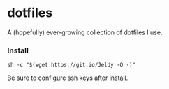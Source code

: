 # dotfiles

A (hopefully) ever-growing collection of dotfiles I use.

### Install

`sh -c "$(wget https://git.io/Jeldy -O -)"`

Be sure to configure ssh keys after install.
